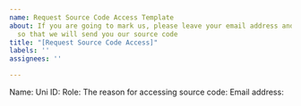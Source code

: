 ```yaml
---
name: Request Source Code Access Template
about: If you are going to mark us, please leave your email address and your information
  so that we will send you our source code
title: "[Request Source Code Access]"
labels: ''
assignees: ''

---
```


Name: 
Uni ID:
Role:
The reason for accessing source code:
Email address:

